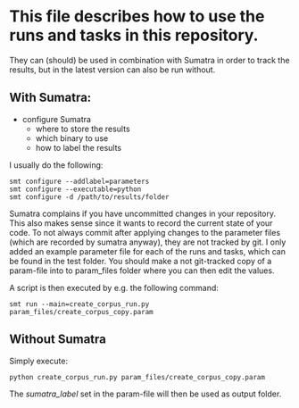 
This file describes how to use the runs and tasks in this repository.
=====================================================================

They can (should) be used in combination with Sumatra in order to track the results, but in the latest version can also be run without.


With Sumatra:
-------------

* configure Sumatra
    * where to store the results
    * which binary to use
    * how to label the results

I usually do the following:

    smt configure --addlabel=parameters
    smt configure --executable=python
    smt configure -d /path/to/results/folder

Sumatra complains if you have uncommitted changes in your repository. This also makes sense since it wants to record the current state of your code. To not always commit after applying changes to the parameter files (which are recorded by sumatra anyway), they are not tracked by git. I only added an example parameter file for each of the runs and tasks, which can be found in the test folder. You should make a not git-tracked copy of a param-file into to param_files folder where you can then edit the values.

A script is then executed by e.g. the following command:

    smt run --main=create_corpus_run.py param_files/create_corpus_copy.param


Without Sumatra
---------------

Simply execute:

    python create_corpus_run.py param_files/create_corpus_copy.param

The *sumatra_label* set in the param-file will then be used as output folder.


